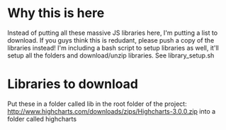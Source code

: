 Why this is here
==================

Instead of putting all these massive JS libraries here, I'm putting a list to
download. If you guys think this is redudant, please push a copy of the libraries instead! I'm including a
bash script to setup libraries as well, it'll setup all the folders and
download/unzip libraries. See library_setup.sh

Libraries to download
=====================
Put these in a folder called lib in the root folder of the project:
http://www.highcharts.com/downloads/zips/Highcharts-3.0.0.zip into a folder
called highcharts

